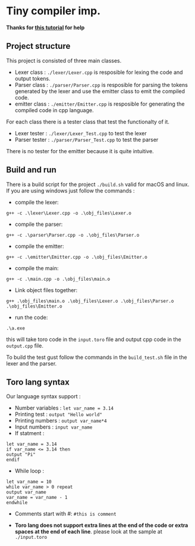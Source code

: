 # Tiny compiler imp.
__Thanks for [this tutorial](https://austinhenley.com/blog/teenytinycompiler1.html) for help__

## Project structure
This project is consisted of three main classes.
* Lexer class : `./lexer/Lexer.cpp` is resposible for lexing the code and output tokens.
* Parser class : `./parser/Parser.cpp` is resposible for parsing the tokens generated by the lexer and use the emitter class to emit the compiled code.
* emitter class : `./emitter/Emitter.cpp` is resposible for generating the compiled code in cpp language.

For each class there is a tester class that test the functionalty of it.

* Lexer tester : `./lexer/Lexer_Test.cpp` to test the lexer
* Parser tester : `./parser/Parser_Test.cpp` to test the parser

There is no tester for the emitter because it is quite intuitive.

## Build and run
There is a build script for the project `./build.sh` valid for macOS and linux.
If you are using windows just follow the commands :
* compile the lexer:
```
g++ -c .\lexer\Lexer.cpp -o .\obj_files\Lexer.o
```

* compile the parser:
```
g++ -c .\parser\Parser.cpp -o .\obj_files\Parser.o
```

* compile the emitter:
```
g++ -c .\emitter\Emitter.cpp -o .\obj_files\Emitter.o
```

* compile the main:
```
g++ -c .\main.cpp -o .\obj_files\main.o
```

* Link object files together:
```
g++ .\obj_files\main.o .\obj_files\Lexer.o .\obj_files\Parser.o .\obj_files\Emitter.o
```

* run the code:
```
.\a.exe
```

this will take toro code in the `input.toro` file and output cpp code in the `output.cpp` file.

To build the test gust follow the commands in the `build_test.sh` file in the lexer and the parser.


## Toro lang syntax

Our language syntax support :
* Number variables : `let var_name = 3.14`
* Printing test : `output "Hello world"`
* Printing numbers : `output var_name*4`
* Input numbers : `input var_name`
* If statment :
```
let var_name = 3.14
if var_name <= 3.14 then
output "Pi"
endif
```

* While loop :
```
let var_name = 10
while var_name > 0 repeat
output var_name
var_name = var_name - 1
endwhile
```
* Comments start with #: `#this is comment`

* __Toro lang does not support extra lines at the end of the code or extra spaces at the end of each line__. please look at the sample at `./input.toro`

